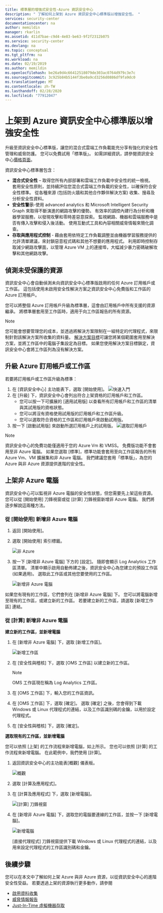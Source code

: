 ```yaml
---
title: 標準層的增強式安全性-Azure 資訊安全中心
description: " 了解如何上架到 Azure 資訊安全中心標準版以增強安全性。 "
services: security-center
documentationcenter: na
author: memildin
manager: rkarlin
ms.assetid: 411d7bae-c9d4-4e83-be63-9f2f2312b075
ms.service: security-center
ms.devlang: na
ms.topic: conceptual
ms.tgt_pltfrm: na
ms.workload: na
ms.date: 02/19/2019
ms.author: memildin
ms.openlocfilehash: be26a9d4c66412518079de303ac0764d979c3e7c
ms.sourcegitcommit: 3c925b84b5144f3be0a9cd3256d0886df9fa9dc0
ms.translationtype: MT
ms.contentlocale: zh-TW
ms.lasthandoff: 02/28/2020
ms.locfileid: "77912047"
---
```

# <a name="onboarding-to-azure-security-center-standard-for-enhanced-security"></a>上架到 Azure 資訊安全中心標準版以增強安全性
升級至資訊安全中心標準版，讓您的混合式雲端工作負載能充分享有強化的安全性管理和威脅防護。 您可以免費試用「標準版」。 如需詳細資訊，請參閱資訊安全中心[價格頁面](https://azure.microsoft.com/pricing/details/security-center/)。

資訊安全中心標準層包含：

- **混合式安全性** – 取得您所有內部部署和雲端工作負載中安全性的統一檢視。 套用安全性原則，並持續評估您混合式雲端工作負載的安全性，以確保符合安全性標準。 從各種來源 (包括防火牆和其他合作夥伴解決方案) 收集、搜尋及分析安全性資料。
- **安全性警示**-使用 advanced analytics 和 Microsoft Intelligent Security Graph 來取得不斷演進的網路攻擊的優勢。 有效率的調控內建行為分析和機器學習服務，以發現攻擊和零時差惡意探索。 監視網路、機器和雲端服務中是否有傳入攻擊和侵入後活動。 使用互動式工具和內容相關威脅情報來簡化調查。
- **存取與應用程式控制** - 藉由套用依特定工作負載調整並由機器學習服務提供的允許清單建議，來封鎖惡意程式碼和其他不想要的應用程式。 利用即時控制存取減少網路攻擊面，以管理 Azure VM 上的連接埠，大幅減少暴力密碼破解攻擊和其他網路攻擊。

## <a name="detecting-unprotected-resources"></a>偵測未受保護的資源
資訊安全中心會自動偵測未向資訊安全中心標準版啟用的任何 Azure 訂用帳戶或工作區。 這包括使用未啟用安全性解決方案之資訊安全中心免費版和工作區的 Azure 訂用帳戶。

您可以將整個 Azure 訂用帳戶升級為標準層，這會由訂用帳戶中所有支援的資源繼承。 將標準層套用至工作區時，適用于向工作區報告的所有資源。

> [!NOTE]
> 您可能會想要管理您的成本，並透過將解決方案限制在一組特定的代理程式，來限制針對該解決方案所收集的資料量。 [解決方案目標](../operations-management-suite/operations-management-suite-solution-targeting.md)可讓您將某個範圍套用至解決方案，並將工作區中的電腦子集設定為目標。 如果您使用解決方案目標鎖定，資訊安全中心會將工作區列為沒有解決方案。
>
>

## <a name="upgrade-an-azure-subscription-or-workspace"></a>升級 Azure 訂用帳戶或工作區
若要將訂用帳戶或工作區升級為標準：
1. 在 [資訊安全中心] 主功能表下，選取 [開始使用]。
  ![快速入門](./media/security-center-onboarding/get-started.png)
2. 在 [升級] 下，資訊安全中心會列出符合上架資格的訂用帳戶和工作區。 
   - 您可以按一下可擴展的 [適用試用版] 以查看所有訂用帳戶和工作區的清單與其試用版的資格狀態。
   -    您可以將沒有資格使用試用版的訂用帳戶和工作區升級。
   -    您可以選取符合資格的工作區和訂用帳戶來啟動試用版。
3.  按一下 [啟動試用版] 來啟動所選訂用帳戶上的試用版。
  ![選取訂用帳戶](./media/security-center-onboarding/select-subscription.png)


   > [!NOTE]
   > 資訊安全中心的免費功能僅適用于您的 Azure Vm 和 VMSS。 免費版功能不會套用至非 Azure 電腦。 如果您選取 [標準]，標準功能會套用至向工作區報告的所有 Azure Vm、VM 擴展集和非 Azure 電腦。 我們建議您套用「標準版」，為您的 Azure 與非 Azure 資源提供進階的安全性。
   >

## <a name="onboard-non-azure-computers"></a>上架非 Azure 電腦
資訊安全中心可以監視非 Azure 電腦的安全性狀態，但您需要先上架這些資源。 您可以從 [開始使用] 刀鋒視窗或從 [計算] 刀鋒視窗新增非 Azure 電腦。 我們將逐步解說這兩種方法。

### <a name="add-new-non-azure-computers-from-getting-started"></a>從 [開始使用] 新增非 Azure 電腦

1. 返回 [開始使用]。
2. 選取 [開始使用] 索引標籤。

   ![非 Azure](./media/security-center-onboarding/non-azure.png)

3. 按一下 [新增非 Azure 電腦] 下方的 [設定]。 隨即會顯示 Log Analytics 工作區清單。 清單中顯示啟用自動佈建之後，資訊安全中心為您建立的預設工作區 (如果適用)。 選取此工作區或其他您要使用的工作區。

   ![新增非 Azure 電腦][7]

如果您有現有的工作區，它們會列在 [新增非 Azure 電腦] 下。 您可以將電腦新增至現有的工作區，或建立新的工作區。 若要建立新的工作區，請選取 [新增工作區] 連結。

### <a name="add-new-non-azure-computers-from-compute"></a>從 [計算] 新增非 Azure 電腦

**建立新的工作區，並新增電腦**

1. 在 [新增非 Azure 電腦] 下，選取 [新增工作區]。

   ![新增工作區][4]

2. 在 [安全性與稽核] 下，選取 [OMS 工作區] 以建立新的工作區。
   > [!NOTE]
   > OMS 工作區現在稱為 Log Analytics 工作區。
3. 在 [OMS 工作區] 下，輸入您的工作區資訊。
4. 在 [OMS 工作區] 下，選取 [確定]。 選取 [確定] 之後，您會得到下載 Windows 或 Linux 代理程式的連結，以及工作區識別碼的金鑰，以用於設定代理程式。
5. 在 [安全性與稽核] 下，選取 [確定]。

**選取現有的工作區，並新增電腦**

您可以依照 [上架] 的工作流程來新增電腦，如上所示。 您也可以依照 [計算] 的工作流程來新增電腦。 在此範例中，我們使用 [計算]。

1. 返回資訊安全中心的主功能表[概觀] 儀表板。

   ![概觀][5]

2. 選取 [計算及應用程式]。
3. 在 [計算及應用程式] 下，選取 [新增電腦]。

   ![[計算] 刀鋒視窗][6]

4. 在 [新增非 Azure 電腦] 下，選取您的電腦要連線的工作區，並按一下 [新增電腦]。

   ![新增電腦][7]

   [直接代理程式] 刀鋒視窗提供下載 Windows 或 Linux 代理程式的連結，以及用來設定代理程式的工作區識別碼和金鑰。

## <a name="next-steps"></a>後續步驟
您可以在本文中了解如何上架 Azure 與非 Azure 資源，以從資訊安全中心的進階安全性受益。 若要透過上架的資源執行更多動作，請參閱

- [啟用資料收集](security-center-enable-data-collection.md)
- [威脅情報報告](security-center-threat-report.md)
- [Just-In-Time 虛擬機器存取](security-center-just-in-time.md)

<!--Image references-->
[1]: ./media/security-center-onboarding/onboard.png
[2]: ./media/security-center-onboarding/onboard-subscription.png
[3]: ./media/security-center-onboarding/get-started.png
[4]: ./media/security-center-onboarding/create-workspace.png
[5]: ./media/security-center-onboarding/overview.png
[6]: ./media/security-center-onboarding/compute-blade.png
[7]: ./media/security-center-onboarding/add-computer.png
[8]: ./media/security-center-onboarding/onboard-workspace.png
